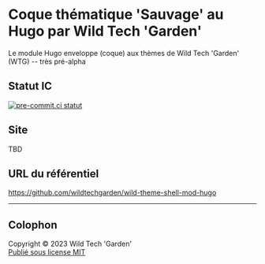 # Coque thématique 'Sauvage' au Hugo par Wild Tech 'Garden'

Le module Hugo enveloppe (coque) aux thèmes de Wild Tech 'Garden' (WTG) --
très pré-alpha

## Statut IC

[![pre-commit.ci
statut](https://results.pre-commit.ci/badge/github/wildtechgarden/wild-theme-shell-mod-hugo/main.svg)](https://results.pre-commit.ci/latest/github/wildtechgarden/wild-theme-shell-mod-hugo/main)

## Site

TBD

## URL du référentiel

<https://github.com/wildtechgarden/wild-theme-shell-mod-hugo>

-------

## Colophon

Copyright © 2023 Wild Tech 'Garden'  
[Publié sous license MIT](LICENSE)
